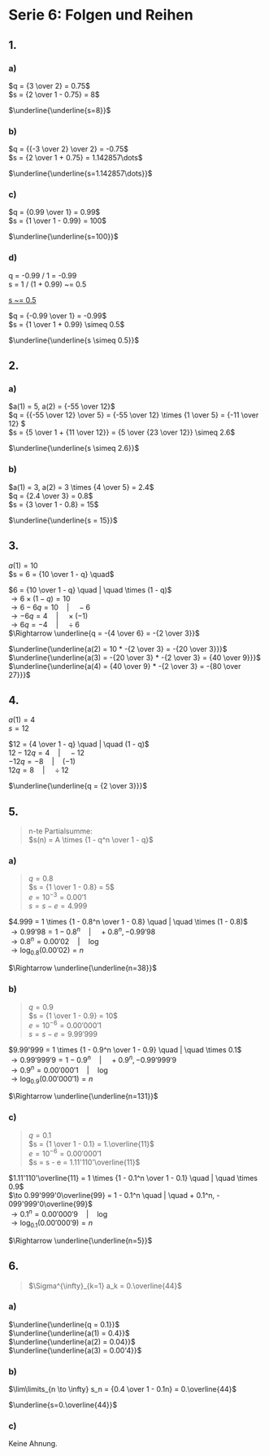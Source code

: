 # Serie 6: Folgen und Reihen

## 1.

### a)

$q = {3 \over 2} = 0.75$\
$s = {2 \over 1 - 0.75} = 8$

$\underline{\underline{s=8}}$

### b)

$q = {{-3 \over 2} \over 2} = -0.75$\
$s = {2 \over 1 + 0.75} = 1.142857\dots$

$\underline{\underline{s=1.142857\dots}}$

### c)

$q = {0.99 \over 1} = 0.99$\
$s = {1 \over 1 - 0.99} = 100$

$\underline{\underline{s=100}}$

### d)

q = -0.99 / 1 = -0.99\
s = 1 / (1 + 0.99) ~= 0.5

<ins>s ~= 0.5</ins>

$q = {-0.99 \over 1} = -0.99$\
$s = {1 \over 1 + 0.99} \simeq 0.5$

$\underline{\underline{s \simeq 0.5}}$

## 2.

### a)

$a(1) = 5, a(2) = {-55 \over 12}$\
$q = {{-55 \over 12} \over 5} = {-55 \over 12} \times {1 \over 5} = {-11 \over 12} $\
$s = {5 \over 1 + {11 \over 12}} = {5 \over {23 \over 12}} \simeq 2.6$

$\underline{\underline{s \simeq 2.6}}$

### b)

$a(1) = 3, a(2) = 3 \times {4 \over 5} = 2.4$\
$q = {2.4 \over 3} = 0.8$\
$s = {3 \over 1 - 0.8} = 15$

$\underline{\underline{s = 15}}$

## 3.

$a(1) = 10$\
$s = 6 = {10 \over 1 - q} \quad$

$6 = {10 \over 1 - q} \quad | \quad \times (1 - q)$\
$\to 6 \times (1 - q) = 10$\
$\to 6 - 6q = 10 \quad | \quad -6$\
$\to -6q = 4 \quad | \quad \times (-1)$\
$\to6q = -4 \quad | \quad \div 6$\
$\Rightarrow \underline{q = -{4 \over 6} = -{2 \over 3}}$

$\underline{\underline{a(2) = 10 * -{2 \over 3} = -{20 \over 3}}}$\
$\underline{\underline{a(3) = -{20 \over 3} * -{2 \over 3} = {40 \over 9}}}$\
$\underline{\underline{a(4) = {40 \over 9} * -{2 \over 3} = -{80 \over 27}}}$

## 4.

$a(1)=4$\
$s=12$

$12 = {4 \over 1 - q} \quad | \quad (1 - q)$\
$12 - 12q = 4 \quad | \quad -12$\
$-12q = -8 \quad | \quad (-1)$\
$12q = 8 \quad | \quad \div 12$

$\underline{\underline{q = {2 \over 3}}}$

## 5.

> n-te Partialsumme:\
> $s(n) = A \times {1 - q^n \over 1 - q}$

### a)

> $q = 0.8$\
> $s = {1 \over 1 - 0.8} = 5$\
> $e = 10^{-3} = 0.00'1$\
> $s = s - e = 4.999$

$4.999 = 1 \times {1 - 0.8^n \over 1 - 0.8} \quad | \quad \times (1 - 0.8)$\
$\to 0.99'98 = 1 - 0.8^n \quad | \quad + 0.8^n, - 0.99'98$\
$\to 0.8^n = 0.00'02 \quad | \quad \log$\
$\to \log_{0.8}(0.00'02) = n$

$\Rightarrow \underline{\underline{n=38}}$

### b)

> $q = 0.9$\
> $s = {1 \over 1 - 0.9} = 10$\
> $e = 10^{-6} = 0.00'000'1$\
> $s = s - e = 9.99'999$

$9.99'999 = 1 \times {1 - 0.9^n \over 1 - 0.9} \quad | \quad \times 0.1$\
$\to 0.99'999'9 = 1 - 0.9^n \quad | \quad + 0.9^n, - 0.99'999'9$\
$\to 0.9^n = 0.00'000'1 \quad | \quad \log$\
$\to \log_{0.9}(0.00'000'1) = n$

$\Rightarrow \underline{\underline{n=131}}$

### c)

> $q = 0.1$\
> $s = {1 \over 1 - 0.1} = 1.\overline{11}$\
> $e = 10^{-6} = 0.00'000'1$\
> $s = s - e = 1.11'110'\overline{11}$

$1.11'110'\overline{11} = 1 \times {1 - 0.1^n \over 1 - 0.1} \quad | \quad \times 0.9$\
$\to 0.99'999'0\overline{99} = 1 - 0.1^n \quad | \quad + 0.1^n, - 099'999'0\overline{99}$\
$\to 0.1^n = 0.00'000'9 \quad | \quad \log$\
$\to \log_{0.1}(0.00'000'9) = n$

$\Rightarrow \underline{\underline{n=5}}$

## 6.

> $\Sigma^{\infty}_{k=1} a_k = 0.\overline{44}$

### a)

$\underline{\underline{q = 0.1}}$\
$\underline{\underline{a(1) = 0.4}}$\
$\underline{\underline{a(2) = 0.04}}$\
$\underline{\underline{a(3) = 0.00'4}}$

### b)

$\lim\limits_{n \to \infty} s_n = {0.4 \over 1 - 0.1n} = 0.\overline{44}$

$\underline{s=0.\overline{44}}$

### c)

Keine Ahnung.
